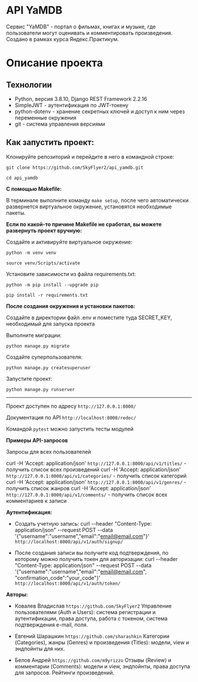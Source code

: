 # API YaMDB

Сервис  "YaMDB" - портал о фильмах, книгах и музыке, где пользователи могут оценивать и комментировать произведения.
Создано в рамках курса Яндекс.Практикум.

# Описание проекта

## Технологии
* Python, версия 3.8.10, Django REST Framework 2.2.16
* SimpleJWT - аутентификация по JWT-токену
* python-dotenv - хранение секретных ключей и доступ к ним через переменные окружения
* git - система управления версиями


## Как запустить проект:

Клонируйте репозиторий и перейдите в него в командной строке:

```
git clone https://github.com/SkyFlyer2/api_yamdb.git
```

```
cd api_yamdb
```

**С помощью Makefile:**
 
В терминале выполните команду `make setup`, 
после чего автоматически развернется виртуальное окружение, установятся необходимые пакеты.

**Если по какой-то причине Makefile не сработал, вы можете развернуть проект вручную:**

Cоздайте и активируйте виртуальное окружение:

```
python -m venv venv
```

```
source venv/Scripts/activate
```

Установите зависимости из файла requirements.txt:

```
python -m pip install --upgrade pip
```

```
pip install -r requirements.txt
```

**После создания окружения и установки пакетов:**

Создайте в директории файл .env и поместите туда SECRET_KEY, необходимый для запуска проекта

Выполните миграции:

```
python manage.py migrate
```

Создайте суперпользователя:

```
python manage.py createsuperuser
```

Запустите проект:

```
python manage.py runserver
```
____________________________________

Проект доступен по адресу `http://127.0.0.1:8000/`

Документация по API `http://localhost:8000/redoc/`

Командой `pytest` можно запустить тесты модулей


**Примеры API-запросов**

Запросы для всех пользователей

curl -H 'Accept: application/json' `http://127.0.0.1:8000/api/v1/titles/` - получить список всех произведений
curl -H 'Accept: application/json' `http://127.0.0.1:8000/api/v1/categories/` - получить список категорий
curl -H 'Accept: application/json' `http://127.0.0.1:8000/api/v1/genres/` - получить список жанров
curl -H 'Accept: application/json' `http://127.0.0.1:8000/api/v1/comments/` - получить список всех комментариев к записи


**Аутентификация:**

* Создать учетную запись:
curl --header "Content-Type: application/json" --request POST --data '{"username":"username","email":"email@email.com"}' `http://localhost:8000/api/v1/auth/signup/`

* После создания записи вы получите код подтверждения, по которому можно получить токен для авторизации:
curl --header "Content-Type: application/json" --request POST --data '{"username":"username","email":"email@email.com", "confirmation_code":"your_code"}' `http://localhost:8000/api/v1/auth/token/`

**Авторы:**

* Ковалев Владислав `https://github.com/SkyFlyer2` 
Управление пользователями (Auth и Users): система регистрации и аутентификации, права доступа, работа с токеном, система подтверждения e-mail, поля.

* Евгений Шарашкин `https://github.com/sharashkin`
Категории (Categories), жанры (Genres) и произведения (Titles): модели, view и эндпойнты для них.

* Белов Андрей `https://github.com/m9yrizzo`
Отзывы (Review) и комментарии (Comments): модели и view, эндпойнты, права доступа для запросов. Рейтинги произведений.